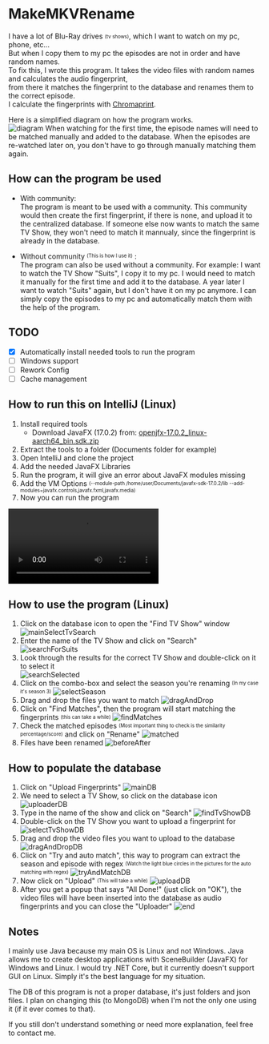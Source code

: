 # MakeMKVRename
I have a lot of Blu-Ray drives <sub><sup>(tv shows)</sup></sub>, which I want to watch on my pc, phone, etc...  
But when I copy them to my pc the episodes are not in order and have random names.  
To fix this, I wrote this program. It takes the video files with random names and calculates the audio fingerprint,  
from there it matches the fingerprint to the database and renames them to the correct episode.  
I calculate the  fingerprints with [Chromaprint](https://github.com/acoustid/chromaprint).

Here is a simplified diagram on how the program works.  
![diagram](https://user-images.githubusercontent.com/73956677/162639107-d2110ecc-5cc3-43d6-a6f2-0d0da2c84d77.png)
When watching for the first time, the episode names will need to be matched manually and added to the database. When the episodes are re-watched later on, you don't have to go through manually matching them again.

## How can the program be used
- With community:  
The program is meant to be used with a community. This community would then create the first fingerprint, if there is none, and upload it to the centralized database. If someone else now wants to match the same TV Show, they won't need to match it mannualy, since the fingerprint is already in the database.

- Without community <sup><sub>(This is how I use it)</sup></sub>  :  
The program can also be used without a community. For example: I want to watch the TV Show "Suits", I copy it to my pc. I would need to match it manually for the first time and add it to the database. A year later I want to watch "Suits" again, but I don't have it on my pc anymore. I can simply copy the episodes to my pc and automatically match them with the help of the program.

## TODO
- [x] Automatically install needed tools to run the program
- [ ] Windows support
- [ ] Rework Config
- [ ] Cache management

## How to run this on IntelliJ (Linux)
1. Install required tools
   - Download JavaFX (17.0.2) from: [openjfx-17.0.2_linux-aarch64_bin.sdk.zip](https://download2.gluonhq.com/openjfx/17.0.2/openjfx-17.0.2_linux-aarch64_bin-sdk.zip)
2. Extract the tools to a folder (Documents folder for example)
3. Open IntelliJ and clone the project
4. Add the needed JavaFX Libraries
5. Run the program, it will give an error about JavaFX modules missing
6. Add the VM Options <sub><sup>(--module-path /home/user/Documents/javafx-sdk-17.0.2/lib --add-modules=javafx.controls,javafx.fxml,javafx.media)</sub></sup>
7. Now you can run the program 

<video src="https://user-images.githubusercontent.com/73956677/162590936-cc16f0ac-8d24-4cf6-b5b3-78e79eaea6dc.mp4"></video>

## How to use the program (Linux)
1. Click on the database icon to open the "Find TV Show" window
   ![mainSelectTvSearch](https://user-images.githubusercontent.com/73956677/162643454-1febf839-2df0-4544-a2f6-5ea8922d49f2.png)
2. Enter the name of the TV Show and click on "Search"  
   ![searchForSuits](https://user-images.githubusercontent.com/73956677/162643555-6d7905a0-787a-43d7-9635-4c5280a5581f.png)
3. Look through the results for the correct TV Show and double-click on it to select it  
   ![searchSelected](https://user-images.githubusercontent.com/73956677/162643632-adcf38c5-a120-4af3-b1e8-a5611efca4fc.png)
4. Click on the combo-box and select the season you're renaming <sup><sub>(In my case it's season 3)</sup></sub>
   ![selectSeason](https://user-images.githubusercontent.com/73956677/162643866-6980bc92-9a67-43f0-9300-2ee90eafade9.png)
5. Drag and drop the files you want to match
   ![dragAndDrop](https://user-images.githubusercontent.com/73956677/162644399-47ef74d9-5413-4a2d-9ada-657e5226d8c9.png)
6. Click on "Find Matches", then the program will start matching the fingerprints <sup><sub>(this can take a while)</sup></sub>
   ![findMatches](https://user-images.githubusercontent.com/73956677/162644454-41a65c23-2be3-49b5-b6dd-4414f333c656.png)
7. Check the matched episodes <sup><sub>(Most important thing to check is the similarity percentage/score)</sup></sub> and click on "Rename"
   ![matched](https://user-images.githubusercontent.com/73956677/162644789-27468d49-5623-43f1-8d1a-6bafb5567854.png)
8. Files have been renamed
   ![beforeAfter](https://user-images.githubusercontent.com/73956677/162645545-9fa4f220-cc05-4e72-989d-206ac28b40a0.png)

## How to populate the database
1. Click on "Upload Fingerprints"
   ![mainDB](https://user-images.githubusercontent.com/73956677/162702787-90982be5-2757-4712-8034-7166477611e8.png)
2. We need to select a TV Show, so click on the database icon
   ![uploaderDB](https://user-images.githubusercontent.com/73956677/162702977-f7df6364-beb7-4d1d-99ed-b86b64383c67.png)
3. Type in the name of the show and click on "Search"
   ![findTvShowDB](https://user-images.githubusercontent.com/73956677/162703107-898b43c3-ec6e-43c1-bc36-9da1391ebab2.png)
4. Double-click on the TV Show you want to upload a fingerprint for
   ![selectTvShowDB](https://user-images.githubusercontent.com/73956677/162703243-273ef760-c0fd-4c2d-a76d-6494a6e206d8.png)
5. Drag and drop the video files you want to upload to the database
   ![dragAndDropDB](https://user-images.githubusercontent.com/73956677/162703519-c7cb3f41-9774-4869-906e-8e580d754ebf.png)
6. Click on "Try and auto match", this way to program can extract the season and episode with regex <sup><sub>(Watch the light blue circles in the pictures for the auto matching with regex)</sup></sub>
   ![tryAndMatchDB](https://user-images.githubusercontent.com/73956677/162703725-f9933f4c-4500-4ffd-80ff-508d69da3f93.png)
7. Now click on "Upload" <sup><sub>(This will take a while)</sup></sub>
![uploadDB](https://user-images.githubusercontent.com/73956677/162709640-2518d2e1-cab5-40e0-8e36-1839276fbcc4.png)
8. After you get a popup that says "All Done!" (just click on "OK"), the video files will have been inserted into the database as audio fingerprints and you can close the "Uploader"
![end](https://user-images.githubusercontent.com/73956677/162710554-c4613870-8828-404d-bc82-58f71d88e955.png)

## Notes
I mainly use Java because my main OS is Linux and not Windows. Java allows me to create desktop applications with SceneBuilder (JavaFX) for Windows and Linux. I would try .NET Core, but it currently doesn't support GUI on Linux. Simply it's the best language for my situation.

The DB of this program is not a proper database, it's just folders and json files. I plan on changing this (to MongoDB) when I'm not the only one using it (if it ever comes to that).


If you still don't understand something or need more explanation, feel free to contact me.
